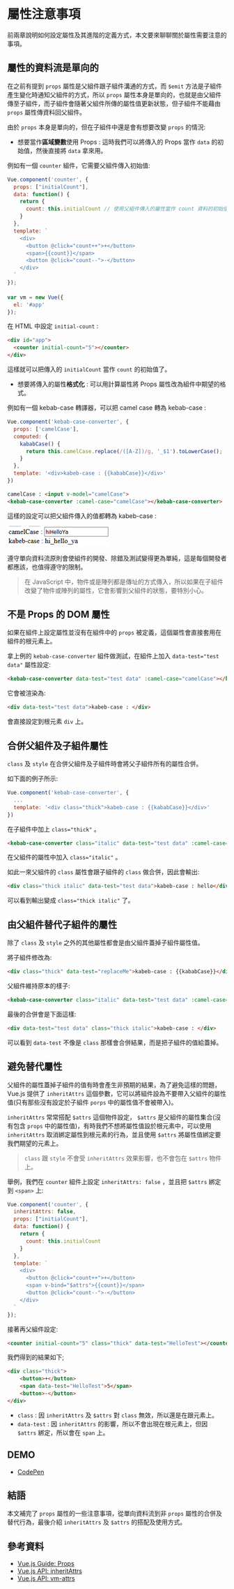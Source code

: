 # 屬性注意事項

前兩章說明如何設定屬性及其進階的定義方式，本文要來聊聊關於屬性需要注意的事項。

## 屬性的資料流是單向的

在之前有提到 `props` 屬性是父組件跟子組件溝通的方式，而 `$emit` 方法是子組件產生變化時通知父組件的方式，所以 `props` 屬性本身是單向的，也就是由父組件傳至子組件，而子組件會隨著父組件所傳的屬性值更新狀態，但子組件不能藉由 `props` 屬性傳資料回父組件。

由於 `props` 本身是單向的，但在子組件中還是會有想要改變 `props` 的情況:

* 想要當作**區域變數**使用 Props : 這時我們可以將傳入的 Props 當作 `data` 的初始值，然後直接將 `data` 拿來用。

例如有一個 `counter` 組件，它需要父組件傳入初始值:

```js
Vue.component('counter', {
  props: ["initialCount"],
  data: function() {
    return {
      count: this.initialCount // 使用父組件傳入的屬性當作 count 資料的初始值
    }
  },
  template: `
    <div>
      <button @click="count++">+</button>
      <span>{{count}}</span>
      <button @click="count--">-</button>
    </div>
  `
});

var vm = new Vue({
  el: '#app'
});
```

在 HTML 中設定 `initial-count` :

```html
<div id="app">
  <counter initial-count="5"></counter>
</div>
```

這樣就可以把傳入的 `initialCount` 當作 `count` 的初始值了。

* 想要將傳入的屬性**格式化** : 可以用計算屬性將 Props 屬性改為組件中期望的格式。

例如有一個 kebab-case 轉譯器，可以把 camel case 轉為 kebab-case :

```js
Vue.component('kebab-case-converter', {
  props: ['camelCase'],
  computed: {
    kababCase() {
      return this.camelCase.replace(/([A-Z])/g, '_$1').toLowerCase();
    }
  },
  template: '<div>kabeb-case : {{kababCase}}</div>'
})
```

```html
camelCase : <input v-model="camelCase">
<kebab-case-converter :camel-case="camelCase"></kebab-case-converter>
```

這樣的設定可以把父組件傳入的值都轉為 kabeb-case :

![kababcase](image/25_PropsAttribute/kababcase.PNG)

遵守單向資料流原則會使組件的開發、除錯及測試變得更為單純，這是每個開發者都應該，也值得遵守的限制。

> 在 JavaScript 中，物件或是陣列都是傳址的方式傳入，所以如果在子組件改變了物件或陣列的屬性，它會影響到父組件的狀態，要特別小心。

## 不是 Props 的 DOM 屬性

如果在組件上設定屬性並沒有在組件中的 `props` 被定義，這個屬性會直接套用在組件的根元素上。

拿上例的 `kebab-case-converter` 組件做測試，在組件上加入 `data-test="test data"` 屬性設定:

```html
<kebab-case-converter data-test="test data" :camel-case="camelCase"></kebab-case-converter>
```

它會被渲染為:

```html
<div data-test="test data">kabeb-case : </div>
```

會直接設定到根元素 `div` 上。

## 合併父組件及子組件屬性

`class` 及 `style` 在合併父組件及子組件時會將父子組件所有的屬性合併。

如下面的例子所示:

```js
Vue.component('kebab-case-converter', {
  ...
  template: '<div class="thick">kabeb-case : {{kababCase}}</div>'
})
```

在子組件中加上 `class="thick"` 。

```html
<kebab-case-converter class="italic" data-test="test data" :camel-case="camelCase"></kebab-case-converter>
```

在父組件的屬性中加入 `class="italic"` 。

如此一來父組件的 `class` 屬性會跟子組件的 `class` 做合併，因此會輸出:

```html
<div class="thick italic" data-test="test data">kabeb-case : hello</div>
```

可以看到輸出變成 `class="thick italic"` 了。

## 由父組件替代子組件的屬性

除了 `class` 及 `style` 之外的其他屬性都會是由父組件蓋掉子組件屬性值。

將子組件修改為:

```html
<div class="thick" data-test="replaceMe">kabeb-case : {{kababCase}}</div>
```

父組件維持原本的樣子:

```html
<kebab-case-converter class="italic" data-test="test data" :camel-case="camelCase"></kebab-case-converter>
```

最後的合併會是下面這樣:

```html
<div data-test="test data" class="thick italic">kabeb-case : </div>
```

可以看到 `data-test` 不像是 `class` 那樣會合併結果，而是把子組件的值給蓋掉。

## 避免替代屬性

父組件的屬性蓋掉子組件的值有時會產生非預期的結果，為了避免這樣的問題， Vue.js 提供了 `inheritAttrs` 這個參數，它可以將組件設為不要帶入父組件的屬性值(只有那些沒有設定於子組件 `porps` 中的屬性值不會被帶入)。

`inheritAttrs` 常常搭配 `$attrs` 這個物件設定， `$attrs` 是父組件的屬性集合(沒有包含 `props` 中的屬性值)，有時我們不想將屬性值設於根元素中，可以使用 `inheritAttrs` 取消綁定屬性到根元素的行為，並且使用 `$attrs` 將屬性值綁定要我們期望的元素上。

> `class` 跟 `style` 不會受 `inheritAttrs` 效果影響，也不會包在 `$attrs` 物件上。

舉例，我們在 `counter` 組件上設定 `inheritAttrs: false` ，並且把 `$attrs` 綁定到 `<span>` 上:

```js
Vue.component('counter', {
  inheritAttrs: false,
  props: ["initialCount"],
  data: function() {
    return {
      count: this.initialCount
    }
  },
  template: `
    <div>
      <button @click="count++">+</button>
      <span v-bind="$attrs">{{count}}</span>
      <button @click="count--">-</button>
    </div>
  `
});
```

接著再父組件設定:

```html
<counter initial-count="5" class="thick" data-test="HelloTest"></counter>
```

我們得到的結果如下;

```html
<div class="thick">
    <button>+</button>
    <span data-test="HelloTest">5</span>
    <button>-</button>
</div>
```

* `class` : 因 `inheritAttrs` 及 `$attrs` 對 `class` 無效，所以還是在跟元素上。
* `data-test` : 因 `inheritAttrs` 的影響，所以不會出現在根元素上，但因 `$attrs` 綁定，所以會在 `span` 上。

## DEMO

* [CodePen](https://codepen.io/peterhpchen/pen/OaNWgw)

## 結語

本文補完了 `props` 屬性的一些注意事項，從單向資料流到非 `props` 屬性的合併及替代行為，最後介紹 `inheritAttrs` 及 `$attrs` 的搭配及使用方式。

## 參考資料

* [Vue.js Guide: Props](https://vuejs.org/v2/guide/components-props.html)
* [Vue.js API: inheritAttrs](https://vuejs.org/v2/api/#inheritAttrs)
* [Vue.js API: vm-attrs](https://vuejs.org/v2/api/#vm-attrs)